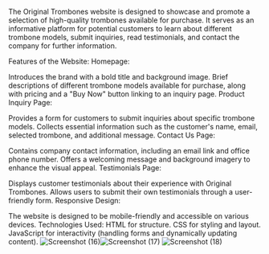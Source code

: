 The Original Trombones website is designed to showcase and promote a selection of high-quality trombones available for purchase. It serves as an informative platform for potential customers to learn about different trombone models, submit inquiries, read testimonials, and contact the company for further information.

Features of the Website:
Homepage:

Introduces the brand with a bold title and background image.
Brief descriptions of different trombone models available for purchase, along with pricing and a "Buy Now" button linking to an inquiry page.
Product Inquiry Page:

Provides a form for customers to submit inquiries about specific trombone models.
Collects essential information such as the customer's name, email, selected trombone, and additional message.
Contact Us Page:

Contains company contact information, including an email link and office phone number.
Offers a welcoming message and background imagery to enhance the visual appeal.
Testimonials Page:

Displays customer testimonials about their experience with Original Trombones.
Allows users to submit their own testimonials through a user-friendly form.
Responsive Design:

The website is designed to be
mobile-friendly and accessible on various devices.
Technologies Used:
HTML for structure.
CSS for styling and layout.
JavaScript for interactivity (handling forms and dynamically updating content).
 ![Screenshot (16)](https://github.com/user-attachments/assets/ef254d3a-6eb8-4dc1-8e6c-7e79db5f0899)![Screenshot (17)](https://github.com/user-attachments/assets/01512c2d-903b-4efa-8542-c7a9f71dbe9d)
![Screenshot (18)](https://github.com/user-attachments/assets/d756bdb4-54d5-4513-98b0-fe69a03f22ca)
